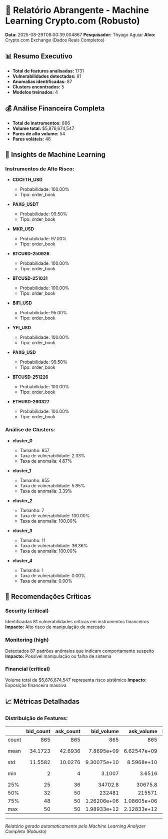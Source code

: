 # 🤖 Relatório Abrangente - Machine Learning Crypto.com (Robusto)

**Data:** 2025-08-29T08:00:39.004867
**Pesquisador:** Thyago Aguiar
**Alvo:** Crypto.com Exchange (Dados Reais Completos)

## 📊 Resumo Executivo

- **Total de features analisadas:** 1731
- **Vulnerabilidades detectadas:** 81
- **Anomalias identificadas:** 87
- **Clusters encontrados:** 5
- **Modelos treinados:** 4

## 💰 Análise Financeira Completa

- **Total de instrumentos:** 866
- **Volume total:** $5,876,674,547
- **Pares de alto volume:** 54
- **Pares voláteis:** 46

## 🎯 Insights de Machine Learning

### Instrumentos de Alto Risco:

- **CDCETH_USD**
  - Probabilidade: 100.00%
  - Tipo: order_book

- **PAXG_USDT**
  - Probabilidade: 99.50%
  - Tipo: order_book

- **MKR_USD**
  - Probabilidade: 97.00%
  - Tipo: order_book

- **BTCUSD-250926**
  - Probabilidade: 100.00%
  - Tipo: order_book

- **BTCUSD-251031**
  - Probabilidade: 100.00%
  - Tipo: order_book

- **BIFI_USD**
  - Probabilidade: 95.00%
  - Tipo: order_book

- **YFI_USD**
  - Probabilidade: 100.00%
  - Tipo: order_book

- **PAXG_USD**
  - Probabilidade: 99.50%
  - Tipo: order_book

- **BTCUSD-251226**
  - Probabilidade: 100.00%
  - Tipo: order_book

- **ETHUSD-260327**
  - Probabilidade: 100.00%
  - Tipo: order_book

### Análise de Clusters:

- **cluster_0**
  - Tamanho: 857
  - Taxa de vulnerabilidade: 2.33%
  - Taxa de anomalia: 4.67%

- **cluster_1**
  - Tamanho: 855
  - Taxa de vulnerabilidade: 5.85%
  - Taxa de anomalia: 3.39%

- **cluster_2**
  - Tamanho: 7
  - Taxa de vulnerabilidade: 100.00%
  - Taxa de anomalia: 100.00%

- **cluster_3**
  - Tamanho: 11
  - Taxa de vulnerabilidade: 36.36%
  - Taxa de anomalia: 100.00%

- **cluster_4**
  - Tamanho: 1
  - Taxa de vulnerabilidade: 0.00%
  - Taxa de anomalia: 0.00%

## 🚨 Recomendações Críticas

### Security (critical)
Identificadas 81 vulnerabilidades críticas em instrumentos financeiros
**Impacto:** Alto risco de manipulação de mercado

### Monitoring (high)
Detectados 87 padrões anômalos que indicam comportamento suspeito
**Impacto:** Possível manipulação ou falha de sistema

### Financial (critical)
Volume total de $5,876,674,547 representa risco sistêmico
**Impacto:** Exposição financeira massiva

## 📈 Métricas Detalhadas

### Distribuição de Features:
|       |   bid_count |   ask_count |       bid_volume |       ask_volume |    bid_price_avg |    ask_price_avg |          spread |   spread_pct |   bid_price_std |   ask_price_std |   depth |   is_vulnerable |          high |           low |            avg |           volume |      volume_usd |   change_pct |            bid |            ask |   open_interest |   volatility |   anomaly_score |     cluster |         pca_1 |          pca_2 |          pca_3 |   vulnerability_probability |   predicted_vulnerable |
|:------|------------:|------------:|-----------------:|-----------------:|-----------------:|-----------------:|----------------:|-------------:|----------------:|----------------:|--------:|----------------:|--------------:|--------------:|---------------:|-----------------:|----------------:|-------------:|---------------:|---------------:|----------------:|-------------:|----------------:|------------:|--------------:|---------------:|---------------:|----------------------------:|-----------------------:|
| count |    865      |    865      |    865           |    865           |    865           |    865           |   865           |  865         |   865           |   865           |     865 |    1731         |    866        |    866        |    866         |    866           |   866           |  866         |    866         |    866         |   866           |  866         |    1731         | 1731        | 1731          | 1731           | 1731           |                 1731        |           1731         |
| mean  |     34.1723 |     42.6936 |      7.8695e+09  |      6.62547e+09 |   1451.51        |   1566.36        |   114.852       |   92.2045    |    61.5256      |    76.2757      |      50 |       0.0467938 |   1556.3      |   1519.7      |   1525.17      |      1.66707e+10 |     6.786e+06   |   -0.0301954 |   1497.54      |   1498.67      |     2.74526e+08 |    0.0317161 |       0.11504   |    0.523397 |    6.5677e-17 |   -3.28385e-17 |   -2.62708e-16 |                    0.046632 |              0.0467938 |
| std   |     11.5582 |     10.0276 |      9.30075e+10 |      8.5968e+10  |  11900.3         |  12773.6         |  1172.65        |  152.593     |   760.54        |   906.261       |       0 |       0.211258  |  12755.6      |  12506.5      |  12525.6       |      3.20433e+11 |     7.19451e+07 |    0.0727143 |  12268.4       |  12276.9       |     4.45738e+09 |    0.043218  |       0.0653362 |    0.550251 |    2.3024     |    2.07009     |    1.79648     |                    0.208413 |              0.211258  |
| min   |      2      |      4      |      3.1007      |      3.6516      |      2.27977e-08 |      3.27492e-08 |     6.02345e-09 |    0.0278274 |     2.87388e-09 |     2.16033e-09 |      50 |       0         |      2.52e-10 |      2.52e-10 |      2.52e-10  |      0           |     0           |   -0.2294    |      0         |      3e-10     |     0           |    0         |      -0.30323   |    0        |   -1.12825    |   -0.899533    |   -6.34146     |                    0        |              0         |
| 25%   |     25      |     36      |  34702.8         |  30675.8         |      0.0287596   |      0.0474194   |     0.00689816  |   12.0856    |     0.00218564  |     0.00471362  |      50 |       0         |      0.03163  |      0.029657 |      0.0298558 |   4444.39        |  2306.67        |   -0.050975  |      0.0296702 |      0.0300732 |     0           |    0.0015875 |       0.117664  |    0        |   -0.537144   |   -0.419723    |   -1.53382     |                    0        |              0         |
| 50%   |     32      |     50      | 232481           | 215571           |      0.213396    |      0.346112    |     0.07518     |   26.0138    |     0.0150261   |     0.0632916   |      50 |       0         |      0.241736 |      0.2181   |      0.222075  |  46004.8         | 13550.5         |   -0.03415   |      0.219205  |      0.219575  |     0           |    0.013905  |       0.133681  |    1        |    0.0522086  |   -0.0399483   |    0.0871932   |                    0        |              0         |
| 75%   |     48      |     50      |      1.26206e+06 |      1.08605e+06 |      1.0552      |      1.67703     |     0.41648     |  116.652     |     0.092162    |     0.455352    |      50 |       0         |      1.2186   |      1.12428  |      1.13898   | 396178           | 64124.4         |   -0.014     |      1.13718   |      1.13728   |  2008.6         |    0.0546213 |       0.147589  |    1        |    0.0758813  |    0.0700817   |    1.77122     |                    0        |              0         |
| max   |     50      |     50      |      1.98933e+12 |      2.12833e+12 | 110163           | 122231           | 21899.7         | 1308.95      | 17713.8         | 23019.9         |      50 |       1         | 120644        | 120644        | 120644         |      9.01247e+12 |     1.44198e+09 |    0.8721    | 114416         | 114527         |     8.93404e+10 |    0.371434  |       0.15239   |    4        |   33.3715     |   53.8045      |    7.14885     |                    1        |              1         |

---
*Relatório gerado automaticamente pelo Machine Learning Analyzer Completo (Robusto)*